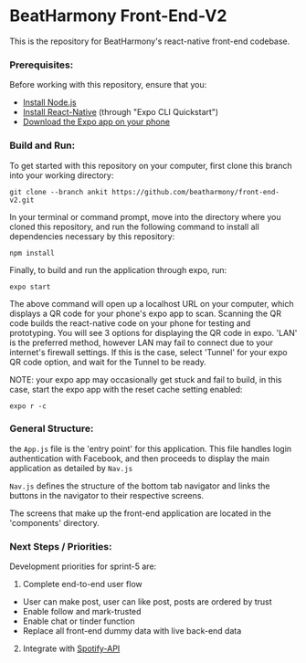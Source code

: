 # BeatHarmony Front-End-V2

This is the repository for BeatHarmony's react-native front-end codebase.

### Prerequisites:
Before working with this repository, ensure that you:

- [Install Node.js](https://nodejs.org/en/)
- [Install React-Native](https://facebook.github.io/react-native/docs/getting-started) (through "Expo CLI Quickstart")
- [Download the Expo app on your phone](https://expo.io/learn)

### Build and Run:

To get started with this repository on your computer, first clone this branch into your working directory:

```
git clone --branch ankit https://github.com/beatharmony/front-end-v2.git
```
In your terminal or command prompt, move into the directory where you cloned this repository, and run the following command to install all dependencies necessary by this repository:
```
npm install
```
Finally, to build and run the application through expo, run:
```
expo start
```
The above command will open up a localhost URL on your computer, which displays a QR code for your phone's expo app to scan. Scanning the QR code builds the react-native code on your phone for testing and prototyping. You will see 3 options for displaying the QR code in expo. 'LAN' is the preferred method, however LAN may fail to connect due to your internet's firewall settings. If this is the case, select 'Tunnel' for your expo QR code option, and wait for the Tunnel to be ready. 

NOTE: your expo app may occasionally get stuck and fail to build, in this case, start the expo app with the reset cache setting enabled:
```
expo r -c
```

### General Structure:

the `App.js` file is the 'entry point' for this application. This file handles login authentication with Facebook, and then proceeds to display the main application as detailed by `Nav.js` 

`Nav.js`  defines the structure of the bottom tab navigator and links the buttons in the navigator to their respective screens. 

The screens that make up the front-end application are located in the 'components' directory. 

### Next Steps / Priorities:

Development priorities for sprint-5 are:

1. Complete end-to-end user flow 
  * User can make post, user can like post, posts are ordered by trust
  * Enable follow and mark-trusted
  * Enable chat or tinder function
  * Replace all front-end dummy data with live back-end data

2. Integrate with [Spotify-API](https://developer.spotify.com/)
